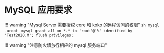 # MySQL 应用要求

!!! warning "Mysql Server 需要授权 core 和 koko 的远程访问的权限"
    ```sh
    mysql -uroot
    ```
    ```mysql
    grant all on *.* to 'root'@'%' identified by 'Test2020.M';
    flush privileges;
    ```

!!! warning "注意防火墙放行相应的 mysql 服务端口"
